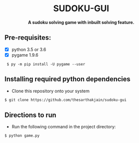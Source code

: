 <p align="center">
	<h1 align="center"> SUDOKU-GUI </h1>
	<h4 align="center"> A sudoku solving game with inbuilt solving feature. <h4>
</p>
	
	
## Pre-requisites:
- [X] python 3.5 or 3.6
- [X] pygame 1.9.6

```
 $ py -m pip install -U pygame --user
 ```


## Installing required python dependencies

- Clone this repository onto your system
```bash
$ git clone https://github.com/thesarthakjain/sudoku-gui
```


## Directions to run

- Run the following command in the project directory:
```
$ python game.py
```
